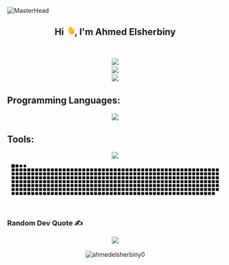 ![MasterHead](https://i.redd.it/bpxxqqvps4h91.gif)

<div align="center">
  <h2>Hi <span><img src="Assets/waving-hand.gif" width="20px"/></span>, I'm Ahmed Elsherbiny</h2>
</div>

<br>

<div align="center">

![](https://github-readme-streak-stats.herokuapp.com/?user=ahmedelsherbiny0&theme=chartreuse-dark&hide_border=true)<br/>
![](https://github-readme-stats.vercel.app/api?username=ahmedelsherbiny0&theme=chartreuse-dark&hide_border=true&include_all_commits=true&count_private=false)<br/>
![](https://github-readme-stats.vercel.app/api/top-langs/?username=ahmedelsherbiny0&theme=chartreuse-dark&hide_border=true&include_all_commits=true&count_private=false&layout=compact)

</div>

## Programming Languages:

<div align="center">
  <img src="https://skillicons.dev/icons?i=c,cpp,java,py" />
</div>

<!-- ## Frontend Technologies:

![Frontend Technologies](https://skillicons.dev/icons?i=html,css,js,ts,bootstrap,tailwind,react) -->

## Tools:

<div align="center">
  <img src="https://skillicons.dev/icons?i=bash,git,github,arduino,jenkins,docker,vscode" />
</div>

<div align="center">
  <picture>
    <source media="(prefers-color-scheme: dark)" srcset="https://raw.githubusercontent.com/ahmedelsherbiny0/ahmedelsherbiny0/output/github-snake-dark.svg" />
    <source media="(prefers-color-scheme: light)" srcset="https://raw.githubusercontent.com/ahmedelsherbiny0/ahmedelsherbiny0/output/github-snake.svg" />
    <img alt="github-snake" src="https://raw.githubusercontent.com/ahmedelsherbiny0/ahmedelsherbiny0/output/github-snake.svg" />
  </picture>
</div>

### Random Dev Quote ✍️

<div align="center">
  <img src="https://quotes-github-readme.vercel.app/api?type=horizontal&theme=dark" />
</div>

<p align="center"> <img src="https://komarev.com/ghpvc/?username=ahmedelsherbiny0&label=Profile%20views&color=0e75b6&style=flat" alt="ahmedelsherbiny0" /> </p>

<!-- [![](https://visitcount.itsvg.in/api?id=ahmedelsherbiny0&icon=0&color=12)](https://visitcount.itsvg.in) -->
<!-- Proudly created with GPRM ( https://gprm.itsvg.in ) -->
